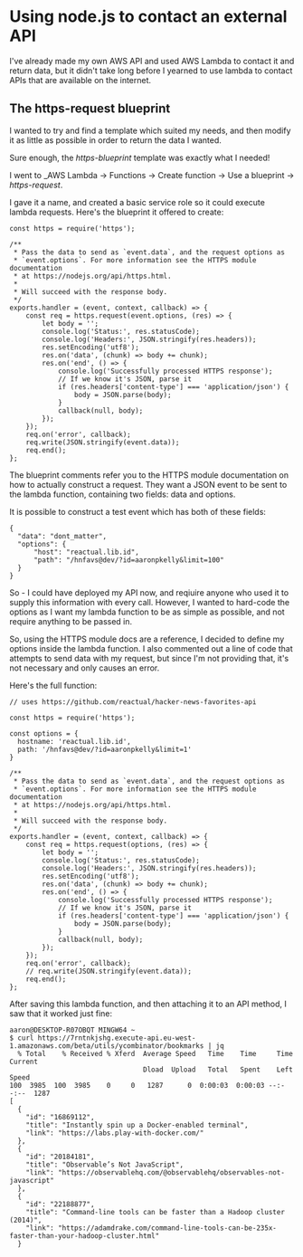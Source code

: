 # Using node.js to contact an external API

I've already made my own AWS API and used AWS Lambda to contact it and return
data, but it didn't take long before I yearned to use lambda to contact
APIs that are available on the internet.

## The https-request blueprint

I wanted to try and find a template which suited my needs, and then modify
it as little as possible in order to return the data I wanted.

Sure enough, the _https-blueprint_ template was exactly what I needed!

I went to _AWS Lambda -> Functions -> Create function -> Use a blueprint -> _https-request_.

I gave it a name, and created a basic service role so it could execute lambda
requests. Here's the blueprint it offered to create:

```
const https = require('https');

/**
 * Pass the data to send as `event.data`, and the request options as
 * `event.options`. For more information see the HTTPS module documentation
 * at https://nodejs.org/api/https.html.
 *
 * Will succeed with the response body.
 */
exports.handler = (event, context, callback) => {
    const req = https.request(event.options, (res) => {
        let body = '';
        console.log('Status:', res.statusCode);
        console.log('Headers:', JSON.stringify(res.headers));
        res.setEncoding('utf8');
        res.on('data', (chunk) => body += chunk);
        res.on('end', () => {
            console.log('Successfully processed HTTPS response');
            // If we know it's JSON, parse it
            if (res.headers['content-type'] === 'application/json') {
                body = JSON.parse(body);
            }
            callback(null, body);
        });
    });
    req.on('error', callback);
    req.write(JSON.stringify(event.data));
    req.end();
};
```

The blueprint comments refer you to the HTTPS module documentation on how to
actually construct a request. They want a JSON event to be sent to the lambda
function, containing two fields: data and options.

It is possible to construct a test event which has both of these fields:

```
{
  "data": "dont_matter",
  "options": {
      "host": "reactual.lib.id",
      "path": "/hnfavs@dev/?id=aaronpkelly&limit=100"
  }
}
````

So - I could have deployed my API now, and reqiuire anyone who used it to supply this
information with every call. However, I wanted to hard-code the options as I
want my lambda function to be as simple as possible, and not require anything
to be passed in.

So, using the HTTPS module docs are a reference, I decided to define my options
inside the lambda function. I also commented out a line of code that attempts
to send data with my request, but since I'm not providing that, it's not
necessary and only causes an error.

Here's the full function:

```
// uses https://github.com/reactual/hacker-news-favorites-api

const https = require('https');

const options = {
  hostname: 'reactual.lib.id',
  path: '/hnfavs@dev/?id=aaronpkelly&limit=1'
}

/**
 * Pass the data to send as `event.data`, and the request options as
 * `event.options`. For more information see the HTTPS module documentation
 * at https://nodejs.org/api/https.html.
 *
 * Will succeed with the response body.
 */
exports.handler = (event, context, callback) => {
    const req = https.request(options, (res) => {
        let body = '';
        console.log('Status:', res.statusCode);
        console.log('Headers:', JSON.stringify(res.headers));
        res.setEncoding('utf8');
        res.on('data', (chunk) => body += chunk);
        res.on('end', () => {
            console.log('Successfully processed HTTPS response');
            // If we know it's JSON, parse it
            if (res.headers['content-type'] === 'application/json') {
                body = JSON.parse(body);
            }
            callback(null, body);
        });
    });
    req.on('error', callback);
    // req.write(JSON.stringify(event.data));
    req.end();
};
```

After saving this lambda function, and then attaching it to an API method, I
saw that it worked just fine:

```
aaron@DESKTOP-R07OBQT MINGW64 ~
$ curl https://7rntnkjshg.execute-api.eu-west-1.amazonaws.com/beta/utils/ycombinator/bookmarks | jq
  % Total    % Received % Xferd  Average Speed   Time    Time     Time  Current
                                 Dload  Upload   Total   Spent    Left  Speed
100  3985  100  3985    0     0   1287      0  0:00:03  0:00:03 --:--:--  1287
[
  {
    "id": "16869112",
    "title": "Instantly spin up a Docker-enabled terminal",
    "link": "https://labs.play-with-docker.com/"
  },
  {
    "id": "20184181",
    "title": "Observable’s Not JavaScript",
    "link": "https://observablehq.com/@observablehq/observables-not-javascript"
  },
  {
    "id": "22188877",
    "title": "Command-line tools can be faster than a Hadoop cluster (2014)",
    "link": "https://adamdrake.com/command-line-tools-can-be-235x-faster-than-your-hadoop-cluster.html"
  }
```